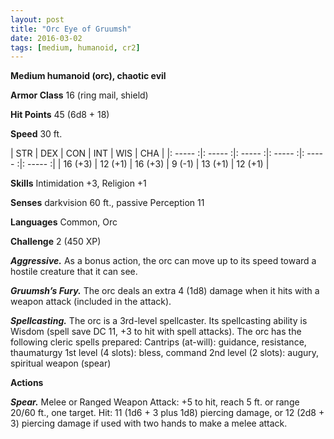 ```yaml
---
layout: post
title: "Orc Eye of Gruumsh"
date: 2016-03-02
tags: [medium, humanoid, cr2]
---
```


**Medium humanoid (orc), chaotic evil**

**Armor Class** 16 (ring mail, shield)

**Hit Points** 45 (6d8 + 18)

**Speed** 30 ft.

|   STR   |   DEX   |   CON   |   INT   |   WIS   |   CHA   |
|: ----- :|: ----- :|: ----- :|: ----- :|: ----- :|: ----- :|
| 16 (+3) | 12 (+1) | 16 (+3) | 9 (-1) | 13 (+1) | 12 (+1) |

**Skills** Intimidation +3, Religion +1

**Senses** darkvision 60 ft., passive Perception 11

**Languages** Common, Orc

**Challenge** 2 (450 XP)

***Aggressive.*** As a bonus action, the orc can move up to its speed toward a hostile creature that it can see.

***Gruumsh’s Fury.*** The orc deals an extra 4 (1d8) damage when it hits with a weapon attack (included in the attack).

***Spellcasting.*** The orc is a 3rd-level spellcaster. Its spellcasting ability is Wisdom (spell save DC 11, +3 to hit with spell attacks). The orc has the following cleric spells prepared:
Cantrips (at-will): guidance, resistance, thaumaturgy
1st level (4 slots): bless, command
2nd level (2 slots): augury, spiritual weapon (spear)

**Actions**

***Spear.*** Melee or Ranged Weapon Attack: +5 to hit, reach 5 ft. or range 20/60 ft., one target. Hit: 11 (1d6 + 3 plus 1d8) piercing damage, or 12 (2d8 + 3) piercing damage if used with two hands to make a melee attack.
